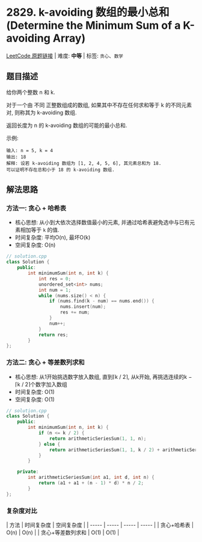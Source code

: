 # 2829. k-avoiding 数组的最小总和 (Determine the Minimum Sum of a K-avoiding Array)

[LeetCode 原题链接](https://leetcode.cn/problems/determine-the-minimum-sum-of-a-k-avoiding-array/) | 难度: **中等** | 标签: `贪心`、`数学`

## 题目描述
给你两个整数 n 和 k.

对于一个由 不同 正整数组成的数组, 如果其中不存在任何求和等于 k 的不同元素对, 则称其为 k-avoiding 数组.

返回长度为 n 的 k-avoiding 数组的可能的最小总和.

示例: 
```plaintext
输入: n = 5, k = 4
输出: 18
解释: 设若 k-avoiding 数组为 [1, 2, 4, 5, 6], 其元素总和为 18.
可以证明不存在总和小于 18 的 k-avoiding 数组.
```

## 解法思路
### 方法一: 贪心 + 哈希表
- 核心思想: 从小到大依次选择数值最小的元素, 并通过哈希表避免选中与已有元素相加等于 `k` 的值.
- 时间复杂度: 平均O(n), 最坏O(k)
- 空间复杂度: O(n)
``` c++
// solution.cpp
class Solution {
    public:
        int minimumSum(int n, int k) {
            int res = 0;
            unordered_set<int> nums;
            int num = 1;
            while (nums.size() < n) {
                if (nums.find(k - num) == nums.end()) {
                    nums.insert(num);
                    res += num;
                }
                num++;
            }
            return res;
        }
};
```

### 方法二: 贪心 + 等差数列求和
- 核心思想: 从1开始挑选数字放入数组, 直到⌈k / 2​⌉, 从k开始, 再挑选连续的k − ⌈k / 2​⌉个数字加入数组
- 时间复杂度: O(1)
- 空间复杂度: O(1)
``` c++
// solution.cpp
class Solution {
    public:
        int minimumSum(int n, int k) {
            if (n <= k / 2) {
                return arithmeticSeriesSum(1, 1, n);
            } else {
                return arithmeticSeriesSum(1, 1, k / 2) + arithmeticSeriesSum(k, 1, n - k / 2);
            }
        }

    private:
        int arithmeticSeriesSum(int a1, int d, int n) {
            return (a1 + a1 + (n - 1) * d) * n / 2;
        }
};
```

### 复杂度对比
| 方法 | 时间复杂度 | 空间复杂度 |
| ----- | ----- | ----- | ----- |
| 贪心+哈希表 | O(n) | O(n) |
| 贪心+等差数列求和 | O(1) | O(1) |